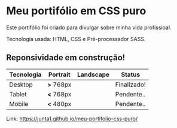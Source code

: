 # Meu portifólio em CSS puro
Este portifólio foi criado para divulgar sobre minha vida profissioal.

Tecnologia usada: HTML, CSS e Pré-processador SASS.

## Reponsividade em construção!
Tecnologia | Portrait | Landscape | Status
-----------| -------- | --------- | -----
Desktop | **>** 768px |           | Finalizado!
Tablet | **<** 768px |            | Pendente..
Mobile | **<** 480px |            | Pendente..


Link: https://junta1.github.io/meu-portifolio-css-puro/
